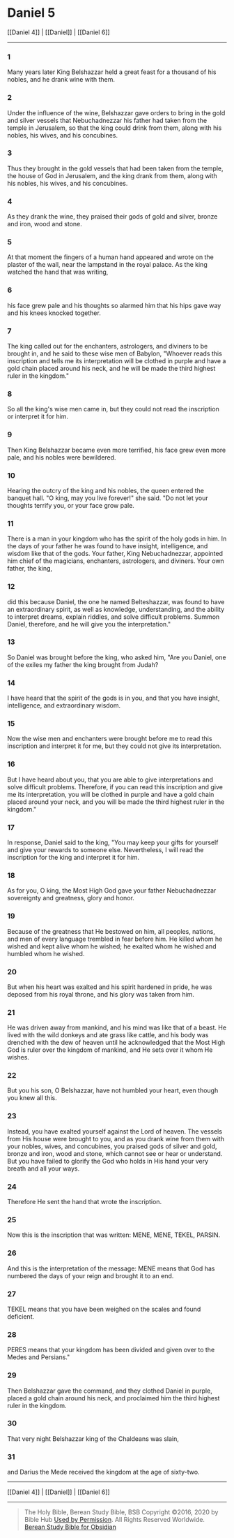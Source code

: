 # Daniel 5

[[Daniel 4]] | [[Daniel]] | [[Daniel 6]]

---

### 1
Many years later King Belshazzar held a great feast for a thousand of his nobles, and he drank wine with them.

### 2
Under the influence of the wine, Belshazzar gave orders to bring in the gold and silver vessels that Nebuchadnezzar his father had taken from the temple in Jerusalem, so that the king could drink from them, along with his nobles, his wives, and his concubines.

### 3
Thus they brought in the gold vessels that had been taken from the temple, the house of God in Jerusalem, and the king drank from them, along with his nobles, his wives, and his concubines.

### 4
As they drank the wine, they praised their gods of gold and silver, bronze and iron, wood and stone.

### 5
At that moment the fingers of a human hand appeared and wrote on the plaster of the wall, near the lampstand in the royal palace. As the king watched the hand that was writing,

### 6
his face grew pale and his thoughts so alarmed him that his hips gave way and his knees knocked together.

### 7
The king called out for the enchanters, astrologers, and diviners to be brought in, and he said to these wise men of Babylon, "Whoever reads this inscription and tells me its interpretation will be clothed in purple and have a gold chain placed around his neck, and he will be made the third highest ruler in the kingdom."

### 8
So all the king's wise men came in, but they could not read the inscription or interpret it for him.

### 9
Then King Belshazzar became even more terrified, his face grew even more pale, and his nobles were bewildered.

### 10
Hearing the outcry of the king and his nobles, the queen entered the banquet hall. "O king, may you live forever!" she said. "Do not let your thoughts terrify you, or your face grow pale.

### 11
There is a man in your kingdom who has the spirit of the holy gods in him. In the days of your father he was found to have insight, intelligence, and wisdom like that of the gods. Your father, King Nebuchadnezzar, appointed him chief of the magicians, enchanters, astrologers, and diviners. Your own father, the king,

### 12
did this because Daniel, the one he named Belteshazzar, was found to have an extraordinary spirit, as well as knowledge, understanding, and the ability to interpret dreams, explain riddles, and solve difficult problems. Summon Daniel, therefore, and he will give you the interpretation."

### 13
So Daniel was brought before the king, who asked him, "Are you Daniel, one of the exiles my father the king brought from Judah?

### 14
I have heard that the spirit of the gods is in you, and that you have insight, intelligence, and extraordinary wisdom.

### 15
Now the wise men and enchanters were brought before me to read this inscription and interpret it for me, but they could not give its interpretation.

### 16
But I have heard about you, that you are able to give interpretations and solve difficult problems. Therefore, if you can read this inscription and give me its interpretation, you will be clothed in purple and have a gold chain placed around your neck, and you will be made the third highest ruler in the kingdom."

### 17
In response, Daniel said to the king, "You may keep your gifts for yourself and give your rewards to someone else. Nevertheless, I will read the inscription for the king and interpret it for him.

### 18
As for you, O king, the Most High God gave your father Nebuchadnezzar sovereignty and greatness, glory and honor.

### 19
Because of the greatness that He bestowed on him, all peoples, nations, and men of every language trembled in fear before him. He killed whom he wished and kept alive whom he wished; he exalted whom he wished and humbled whom he wished.

### 20
But when his heart was exalted and his spirit hardened in pride, he was deposed from his royal throne, and his glory was taken from him.

### 21
He was driven away from mankind, and his mind was like that of a beast. He lived with the wild donkeys and ate grass like cattle, and his body was drenched with the dew of heaven until he acknowledged that the Most High God is ruler over the kingdom of mankind, and He sets over it whom He wishes.

### 22
But you his son, O Belshazzar, have not humbled your heart, even though you knew all this.

### 23
Instead, you have exalted yourself against the Lord of heaven. The vessels from His house were brought to you, and as you drank wine from them with your nobles, wives, and concubines, you praised gods of silver and gold, bronze and iron, wood and stone, which cannot see or hear or understand. But you have failed to glorify the God who holds in His hand your very breath and all your ways.

### 24
Therefore He sent the hand that wrote the inscription.

### 25
Now this is the inscription that was written: MENE, MENE, TEKEL, PARSIN.

### 26
And this is the interpretation of the message: MENE means that God has numbered the days of your reign and brought it to an end.

### 27
TEKEL means that you have been weighed on the scales and found deficient.

### 28
PERES means that your kingdom has been divided and given over to the Medes and Persians."

### 29
Then Belshazzar gave the command, and they clothed Daniel in purple, placed a gold chain around his neck, and proclaimed him the third highest ruler in the kingdom.

### 30
That very night Belshazzar king of the Chaldeans was slain,

### 31
and Darius the Mede received the kingdom at the age of sixty-two.

---

[[Daniel 4]] | [[Daniel]] | [[Daniel 6]]

---

> The Holy Bible, Berean Study Bible, BSB
> Copyright &copy;2016, 2020 by Bible Hub
> [Used by Permission](https://berean.bible/terms.htm). All Rights Reserved Worldwide.
> [Berean Study Bible for Obsidian](https://github.com/gapmiss/berean-study-bible-for-obsidian)</small>


